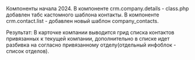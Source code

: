 Компоненты начала 2024.
В компоненте crm.company.details - class.php добавлен табс кастомного шаблона контакты.
В компоненте crm.contact.list - добавлен новый шаблон company_contacts. 

Результат:
В карточке компании выводится грид списка контактов привязанных к текущей компании, дополнительно в списке идет разбивка на согласно привязанному отделу(отдельный инфоблок - список отделов).
